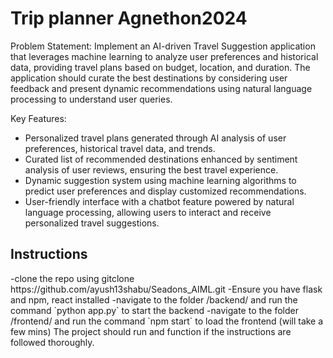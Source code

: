 <h1>Trip planner Agnethon2024</h1>
Problem Statement:
Implement an AI-driven Travel Suggestion application that leverages machine learning to analyze user
preferences and historical data, providing travel plans based on budget, location, and duration. The
application should curate the best destinations by considering user feedback and present dynamic
recommendations using natural language processing to understand user queries.

Key Features:
- Personalized travel plans generated through AI analysis of user preferences, historical travel data,
and trends.
- Curated list of recommended destinations enhanced by sentiment analysis of user reviews,
ensuring the best travel experience.
- Dynamic suggestion system using machine learning algorithms to predict user preferences and
display customized recommendations.
- User-friendly interface with a chatbot feature powered by natural language processing, allowing
users to interact and receive personalized travel suggestions.

<h2>Instructions</h2>
-clone the repo using gitclone https://github.com/ayush13shabu/Seadons_AIML.git
-Ensure you have flask and npm, react installed
-navigate to the folder /backend/ and run the command `python app.py` to start the backend
-navigate to the folder /frontend/ and run the command `npm start` to load the frontend (will take a few mins)
The project should run and function if the instructions are followed thoroughly.
